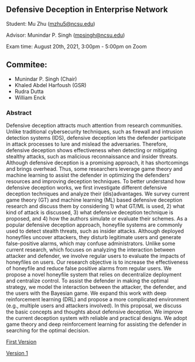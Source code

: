 ## Defensive Deception in Enterprise Network

Student: Mu Zhu (mzhu5@ncsu.edu)

Advisor: Munindar P. Singh (mpsingh@ncsu.edu)

Exam time: August 20th, 2021, 3:00pm - 5:00pm on Zoom

## Commitee:
- Munindar P. Singh (Chair)
- Khaled Abdel Harfoush (GSR)
- Rudra Dutta
- William Enck

### Abstract

Defensive deception attracts much attention from research communities. Unlike traditional cybersecurity techniques, such as firewall and intrusion detection systems (IDS), defensive deception lets the defender participate in attack processes to lure and mislead the adversaries. Therefore, defensive deception shows effectiveness when detecting or mitigating stealthy attacks, such as malicious reconnaissance and insider threats.
Although defensive deception is a promising approach, it has shortcomings and brings overhead. Thus, some researchers leverage game theory and machine learning to assist the defender in optimizing the defenders' resources and improving deception techniques. 
To better understand how defensive deception works, we first investigate different defensive deception techniques and analyze their (dis)advantages. We survey current game theory (GT) and machine learning (ML) based defensive deception research and discuss them by considering 1) what GT/ML is used, 2) what kind of attack is discussed, 3) what defensive deception technique is proposed, and 4) how the authors simulate or evaluate their schemes.
As a popular defensive deception approach, honeyfile systems are commonly used to detect stealth threats, such as insider attacks. Although deployed honeyfiles uncover attackers, they disturb legitimate users and generate false-positive alarms, which may confuse administrators. Unlike some current research, which focuses on analyzing the interaction between attacker and defender, we involve regular users to evaluate the impacts of honeyfiles on users. Our research objective is to increase the effectiveness of honeyfile and reduce false positive alarms from regular users.
We propose a novel honeyfile system that relies on decentralize deployment and centralize control.
To assist the defender in making the optimal strategy, we model the interaction between the attacker, the defender, and the users with the Bayesian game. We expand this work with deep reinforcement learning (DRL) and propose a more complicated environment (e.g., multiple users and attackers involved).
In this proposal, we discuss the basic concepts and thoughts about defensive deception. We improve the current deception system with reliable and practical designs. We adopt game theory and deep reinforcement learning for assisting the defender in searching for the optimal decision.

[First Version](./oral_proposal/first_version.pdf)

<a href="addji.github.io/oral_proposal/first_version.pdf" target="_blank">Version 1</a>


